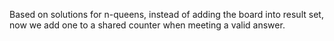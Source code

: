 
Based on solutions for n-queens, instead of adding the board into result set, now we add one to a shared counter when meeting a valid answer.    

